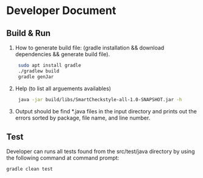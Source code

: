 # Developer Document

## Build & Run

1. How to generate build file:
   (gradle installation && download dependencies && generate build file).
   ```bash
    sudo apt install gradle 
    ./gradlew build
    gradle genJar
   ```

2. Help (to list all arguements availables)
   ```bash
    java -jar build/libs/SmartCheckstyle-all-1.0-SNAPSHOT.jar -h
   ```

3. Output should be find *.java files in the input directory and prints out the errors sorted by package, file name, and line number.

## Test

Developer can runs all tests found from the src/test/java directory by using the following command at command prompt:

```bash 
gradle clean test
```